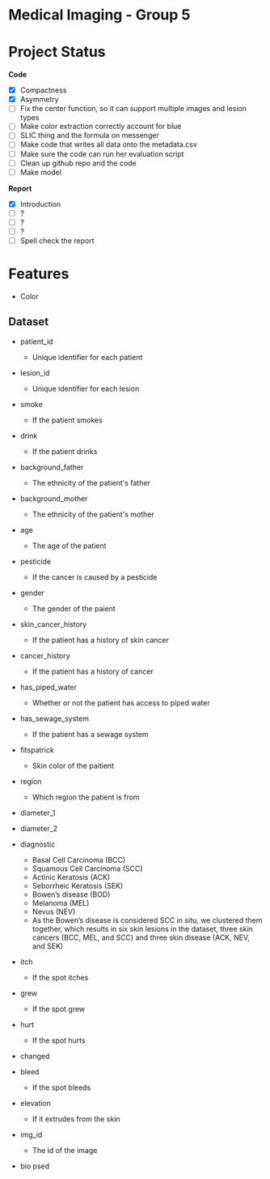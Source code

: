 # Medical Imaging - Group 5

# Project Status

**Code**

-   [x] Compactness
-   [x] Asymmetry
-   [ ] Fix the center function, so it can support multiple images and lesion types
-   [ ] Make color extraction correctly account for blue
-   [ ] SLIC thing and the formula on messenger
-   [ ] Make code that writes all data onto the metadata.csv
-   [ ] Make sure the code can run her evaluation script
-   [ ] Clean up github repo and the code
-   [ ] Make model

**Report**

-   [x] Introduction
-   [ ] ?
-   [ ] ?
-   [ ] ?
-   [ ] Spell check the report

# Features

-   Color

## Dataset

-   patient_id
    -   Unique identifier for each patient
-   lesion_id
    -   Unique identifier for each lesion
-   smoke
    -   If the patient smokes
-   drink
    -   If the patient drinks
-   background_father
    -   The ethnicity of the patient's father
-   background_mother
    -   The ethnicity of the patient's mother
-   age
    -   The age of the patient
-   pesticide
    -   If the cancer is caused by a pesticide
-   gender
    -   The gender of the paient
-   skin_cancer_history
    -   If the patient has a history of skin cancer
-   cancer_history
    -   If the patient has a history of cancer
-   has_piped_water
    -   Whether or not the patient has access to piped water
-   has_sewage_system
    -   If the patient has a sewage system
-   fitspatrick
    -   Skin color of the paitient
-   region
    -   Which region the patient is from
-   diameter_1
-   diameter_2
-   diagnostic
    -   Basal Cell Carcinoma (BCC)
    -   Squamous Cell Carcinoma (SCC)
    -   Actinic Keratosis (ACK)
    -   Seborrheic Keratosis (SEK)
    -   Bowen’s disease (BOD)
    -   Melanoma (MEL)
    -   Nevus (NEV)
    -   As the Bowen’s disease is considered SCC in situ, we clustered them together, which results in six skin lesions in the dataset, three skin cancers (BCC, MEL, and SCC) and three skin disease (ACK, NEV, and SEK)
-   itch
    -   If the spot itches
-   grew
    -   If the spot grew
-   hurt
    -   If the spot hurts
-   changed
-   bleed

    -   If the spot bleeds

-   elevation
    -   If it extrudes from the skin
-   img_id
    -   The id of the image
-   bio
    psed
